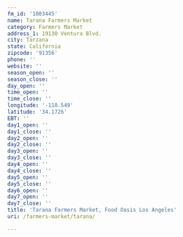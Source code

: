 ```yaml
---
fm_id: '1003445'
name: Tarana Farmers Market
category: Farmers Market
address_1: 19130 Ventura Blvd.
city: Tarzana
state: California
zipcode: '91356'
phone: ''
website: ''
season_open: ''
season_close: ''
day_open: ''
time_open: ''
time_close: ''
longitude: '-118.549'
latitude: '34.1726'
EBT: ''
day1_open: ''
day1_close: ''
day2_open: ''
day2_close: ''
day3_open: ''
day3_close: ''
day4_open: ''
day4_close: ''
day5_open: ''
day5_close: ''
day6_open: ''
day7_open: ''
day7_close: ''
title: 'Tarana Farmers Market, Food Oasis Los Angeles'
uri: /farmers-market/tarana/

---
```


